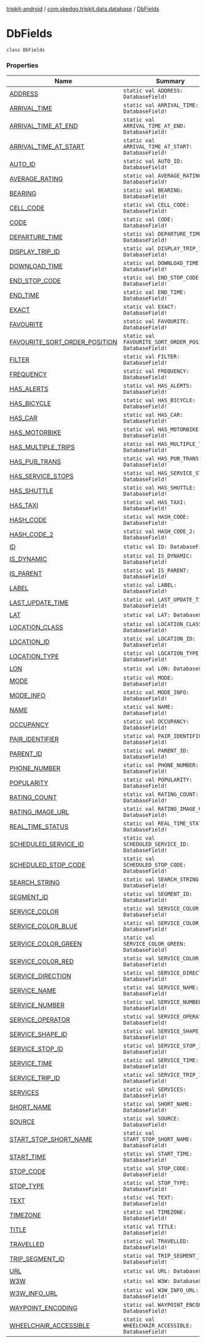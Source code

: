 [tripkit-android](../../index.md) / [com.skedgo.tripkit.data.database](../index.md) / [DbFields](./index.md)

# DbFields

`class DbFields`

### Properties

| Name | Summary |
|---|---|
| [ADDRESS](-a-d-d-r-e-s-s.md) | `static val ADDRESS: DatabaseField!` |
| [ARRIVAL_TIME](-a-r-r-i-v-a-l_-t-i-m-e.md) | `static val ARRIVAL_TIME: DatabaseField!` |
| [ARRIVAL_TIME_AT_END](-a-r-r-i-v-a-l_-t-i-m-e_-a-t_-e-n-d.md) | `static val ARRIVAL_TIME_AT_END: DatabaseField!` |
| [ARRIVAL_TIME_AT_START](-a-r-r-i-v-a-l_-t-i-m-e_-a-t_-s-t-a-r-t.md) | `static val ARRIVAL_TIME_AT_START: DatabaseField!` |
| [AUTO_ID](-a-u-t-o_-i-d.md) | `static val AUTO_ID: DatabaseField!` |
| [AVERAGE_RATING](-a-v-e-r-a-g-e_-r-a-t-i-n-g.md) | `static val AVERAGE_RATING: DatabaseField!` |
| [BEARING](-b-e-a-r-i-n-g.md) | `static val BEARING: DatabaseField!` |
| [CELL_CODE](-c-e-l-l_-c-o-d-e.md) | `static val CELL_CODE: DatabaseField!` |
| [CODE](-c-o-d-e.md) | `static val CODE: DatabaseField!` |
| [DEPARTURE_TIME](-d-e-p-a-r-t-u-r-e_-t-i-m-e.md) | `static val DEPARTURE_TIME: DatabaseField!` |
| [DISPLAY_TRIP_ID](-d-i-s-p-l-a-y_-t-r-i-p_-i-d.md) | `static val DISPLAY_TRIP_ID: DatabaseField!` |
| [DOWNLOAD_TIME](-d-o-w-n-l-o-a-d_-t-i-m-e.md) | `static val DOWNLOAD_TIME: DatabaseField!` |
| [END_STOP_CODE](-e-n-d_-s-t-o-p_-c-o-d-e.md) | `static val END_STOP_CODE: DatabaseField!` |
| [END_TIME](-e-n-d_-t-i-m-e.md) | `static val END_TIME: DatabaseField!` |
| [EXACT](-e-x-a-c-t.md) | `static val EXACT: DatabaseField!` |
| [FAVOURITE](-f-a-v-o-u-r-i-t-e.md) | `static val FAVOURITE: DatabaseField!` |
| [FAVOURITE_SORT_ORDER_POSITION](-f-a-v-o-u-r-i-t-e_-s-o-r-t_-o-r-d-e-r_-p-o-s-i-t-i-o-n.md) | `static val FAVOURITE_SORT_ORDER_POSITION: DatabaseField!` |
| [FILTER](-f-i-l-t-e-r.md) | `static val FILTER: DatabaseField!` |
| [FREQUENCY](-f-r-e-q-u-e-n-c-y.md) | `static val FREQUENCY: DatabaseField!` |
| [HAS_ALERTS](-h-a-s_-a-l-e-r-t-s.md) | `static val HAS_ALERTS: DatabaseField!` |
| [HAS_BICYCLE](-h-a-s_-b-i-c-y-c-l-e.md) | `static val HAS_BICYCLE: DatabaseField!` |
| [HAS_CAR](-h-a-s_-c-a-r.md) | `static val HAS_CAR: DatabaseField!` |
| [HAS_MOTORBIKE](-h-a-s_-m-o-t-o-r-b-i-k-e.md) | `static val HAS_MOTORBIKE: DatabaseField!` |
| [HAS_MULTIPLE_TRIPS](-h-a-s_-m-u-l-t-i-p-l-e_-t-r-i-p-s.md) | `static val HAS_MULTIPLE_TRIPS: DatabaseField!` |
| [HAS_PUB_TRANS](-h-a-s_-p-u-b_-t-r-a-n-s.md) | `static val HAS_PUB_TRANS: DatabaseField!` |
| [HAS_SERVICE_STOPS](-h-a-s_-s-e-r-v-i-c-e_-s-t-o-p-s.md) | `static val HAS_SERVICE_STOPS: DatabaseField!` |
| [HAS_SHUTTLE](-h-a-s_-s-h-u-t-t-l-e.md) | `static val HAS_SHUTTLE: DatabaseField!` |
| [HAS_TAXI](-h-a-s_-t-a-x-i.md) | `static val HAS_TAXI: DatabaseField!` |
| [HASH_CODE](-h-a-s-h_-c-o-d-e.md) | `static val HASH_CODE: DatabaseField!` |
| [HASH_CODE_2](-h-a-s-h_-c-o-d-e_2.md) | `static val HASH_CODE_2: DatabaseField!` |
| [ID](-i-d.md) | `static val ID: DatabaseField!` |
| [IS_DYNAMIC](-i-s_-d-y-n-a-m-i-c.md) | `static val IS_DYNAMIC: DatabaseField!` |
| [IS_PARENT](-i-s_-p-a-r-e-n-t.md) | `static val IS_PARENT: DatabaseField!` |
| [LABEL](-l-a-b-e-l.md) | `static val LABEL: DatabaseField!` |
| [LAST_UPDATE_TIME](-l-a-s-t_-u-p-d-a-t-e_-t-i-m-e.md) | `static val LAST_UPDATE_TIME: DatabaseField!` |
| [LAT](-l-a-t.md) | `static val LAT: DatabaseField!` |
| [LOCATION_CLASS](-l-o-c-a-t-i-o-n_-c-l-a-s-s.md) | `static val LOCATION_CLASS: DatabaseField!` |
| [LOCATION_ID](-l-o-c-a-t-i-o-n_-i-d.md) | `static val LOCATION_ID: DatabaseField!` |
| [LOCATION_TYPE](-l-o-c-a-t-i-o-n_-t-y-p-e.md) | `static val LOCATION_TYPE: DatabaseField!` |
| [LON](-l-o-n.md) | `static val LON: DatabaseField!` |
| [MODE](-m-o-d-e.md) | `static val MODE: DatabaseField!` |
| [MODE_INFO](-m-o-d-e_-i-n-f-o.md) | `static val MODE_INFO: DatabaseField!` |
| [NAME](-n-a-m-e.md) | `static val NAME: DatabaseField!` |
| [OCCUPANCY](-o-c-c-u-p-a-n-c-y.md) | `static val OCCUPANCY: DatabaseField!` |
| [PAIR_IDENTIFIER](-p-a-i-r_-i-d-e-n-t-i-f-i-e-r.md) | `static val PAIR_IDENTIFIER: DatabaseField!` |
| [PARENT_ID](-p-a-r-e-n-t_-i-d.md) | `static val PARENT_ID: DatabaseField!` |
| [PHONE_NUMBER](-p-h-o-n-e_-n-u-m-b-e-r.md) | `static val PHONE_NUMBER: DatabaseField!` |
| [POPULARITY](-p-o-p-u-l-a-r-i-t-y.md) | `static val POPULARITY: DatabaseField!` |
| [RATING_COUNT](-r-a-t-i-n-g_-c-o-u-n-t.md) | `static val RATING_COUNT: DatabaseField!` |
| [RATING_IMAGE_URL](-r-a-t-i-n-g_-i-m-a-g-e_-u-r-l.md) | `static val RATING_IMAGE_URL: DatabaseField!` |
| [REAL_TIME_STATUS](-r-e-a-l_-t-i-m-e_-s-t-a-t-u-s.md) | `static val REAL_TIME_STATUS: DatabaseField!` |
| [SCHEDULED_SERVICE_ID](-s-c-h-e-d-u-l-e-d_-s-e-r-v-i-c-e_-i-d.md) | `static val SCHEDULED_SERVICE_ID: DatabaseField!` |
| [SCHEDULED_STOP_CODE](-s-c-h-e-d-u-l-e-d_-s-t-o-p_-c-o-d-e.md) | `static val SCHEDULED_STOP_CODE: DatabaseField!` |
| [SEARCH_STRING](-s-e-a-r-c-h_-s-t-r-i-n-g.md) | `static val SEARCH_STRING: DatabaseField!` |
| [SEGMENT_ID](-s-e-g-m-e-n-t_-i-d.md) | `static val SEGMENT_ID: DatabaseField!` |
| [SERVICE_COLOR](-s-e-r-v-i-c-e_-c-o-l-o-r.md) | `static val SERVICE_COLOR: DatabaseField!` |
| [SERVICE_COLOR_BLUE](-s-e-r-v-i-c-e_-c-o-l-o-r_-b-l-u-e.md) | `static val SERVICE_COLOR_BLUE: DatabaseField!` |
| [SERVICE_COLOR_GREEN](-s-e-r-v-i-c-e_-c-o-l-o-r_-g-r-e-e-n.md) | `static val SERVICE_COLOR_GREEN: DatabaseField!` |
| [SERVICE_COLOR_RED](-s-e-r-v-i-c-e_-c-o-l-o-r_-r-e-d.md) | `static val SERVICE_COLOR_RED: DatabaseField!` |
| [SERVICE_DIRECTION](-s-e-r-v-i-c-e_-d-i-r-e-c-t-i-o-n.md) | `static val SERVICE_DIRECTION: DatabaseField!` |
| [SERVICE_NAME](-s-e-r-v-i-c-e_-n-a-m-e.md) | `static val SERVICE_NAME: DatabaseField!` |
| [SERVICE_NUMBER](-s-e-r-v-i-c-e_-n-u-m-b-e-r.md) | `static val SERVICE_NUMBER: DatabaseField!` |
| [SERVICE_OPERATOR](-s-e-r-v-i-c-e_-o-p-e-r-a-t-o-r.md) | `static val SERVICE_OPERATOR: DatabaseField!` |
| [SERVICE_SHAPE_ID](-s-e-r-v-i-c-e_-s-h-a-p-e_-i-d.md) | `static val SERVICE_SHAPE_ID: DatabaseField!` |
| [SERVICE_STOP_ID](-s-e-r-v-i-c-e_-s-t-o-p_-i-d.md) | `static val SERVICE_STOP_ID: DatabaseField!` |
| [SERVICE_TIME](-s-e-r-v-i-c-e_-t-i-m-e.md) | `static val SERVICE_TIME: DatabaseField!` |
| [SERVICE_TRIP_ID](-s-e-r-v-i-c-e_-t-r-i-p_-i-d.md) | `static val SERVICE_TRIP_ID: DatabaseField!` |
| [SERVICES](-s-e-r-v-i-c-e-s.md) | `static val SERVICES: DatabaseField!` |
| [SHORT_NAME](-s-h-o-r-t_-n-a-m-e.md) | `static val SHORT_NAME: DatabaseField!` |
| [SOURCE](-s-o-u-r-c-e.md) | `static val SOURCE: DatabaseField!` |
| [START_STOP_SHORT_NAME](-s-t-a-r-t_-s-t-o-p_-s-h-o-r-t_-n-a-m-e.md) | `static val START_STOP_SHORT_NAME: DatabaseField!` |
| [START_TIME](-s-t-a-r-t_-t-i-m-e.md) | `static val START_TIME: DatabaseField!` |
| [STOP_CODE](-s-t-o-p_-c-o-d-e.md) | `static val STOP_CODE: DatabaseField!` |
| [STOP_TYPE](-s-t-o-p_-t-y-p-e.md) | `static val STOP_TYPE: DatabaseField!` |
| [TEXT](-t-e-x-t.md) | `static val TEXT: DatabaseField!` |
| [TIMEZONE](-t-i-m-e-z-o-n-e.md) | `static val TIMEZONE: DatabaseField!` |
| [TITLE](-t-i-t-l-e.md) | `static val TITLE: DatabaseField!` |
| [TRAVELLED](-t-r-a-v-e-l-l-e-d.md) | `static val TRAVELLED: DatabaseField!` |
| [TRIP_SEGMENT_ID](-t-r-i-p_-s-e-g-m-e-n-t_-i-d.md) | `static val TRIP_SEGMENT_ID: DatabaseField!` |
| [URL](-u-r-l.md) | `static val URL: DatabaseField!` |
| [W3W](-w3-w.md) | `static val W3W: DatabaseField!` |
| [W3W_INFO_URL](-w3-w_-i-n-f-o_-u-r-l.md) | `static val W3W_INFO_URL: DatabaseField!` |
| [WAYPOINT_ENCODING](-w-a-y-p-o-i-n-t_-e-n-c-o-d-i-n-g.md) | `static val WAYPOINT_ENCODING: DatabaseField!` |
| [WHEELCHAIR_ACCESSIBLE](-w-h-e-e-l-c-h-a-i-r_-a-c-c-e-s-s-i-b-l-e.md) | `static val WHEELCHAIR_ACCESSIBLE: DatabaseField!` |
